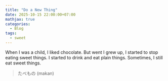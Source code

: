 ```yaml
---
title: "Do a New Thing"
date: 2025-10-15 22:00:00+07:00
mathjax: true
categories:
  - Blog
tags:
  - sweet
---
```


When I was a child, I liked chocolate. But went I grew up, I started to stop eating sweet things. I started to drink and eat plain things. Sometimes, I still eat sweet things.

> たべもの (makan)





